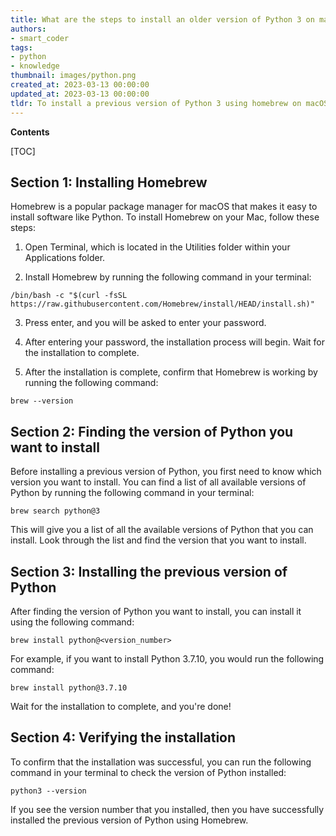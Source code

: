 ```yaml
---
title: What are the steps to install an older version of Python 3 on macos using homebrew?
authors:
- smart_coder
tags:
- python
- knowledge
thumbnail: images/python.png
created_at: 2023-03-13 00:00:00
updated_at: 2023-03-13 00:00:00
tldr: To install a previous version of Python 3 using homebrew on macOS, run the command `brew install python@3.x` (replace x with the desired version number).
---
```


**Contents**

[TOC]

## **Section 1: Installing Homebrew**

Homebrew is a popular package manager for macOS that makes it easy to install software like Python. To install Homebrew on your Mac, follow these steps:

1. Open Terminal, which is located in the Utilities folder within your Applications folder.

2. Install Homebrew by running the following command in your terminal:
```
/bin/bash -c "$(curl -fsSL https://raw.githubusercontent.com/Homebrew/install/HEAD/install.sh)"
```

3. Press enter, and you will be asked to enter your password.

4. After entering your password, the installation process will begin. Wait for the installation to complete.

5. After the installation is complete, confirm that Homebrew is working by running the following command:
```
brew --version
```

## **Section 2: Finding the version of Python you want to install**

Before installing a previous version of Python, you first need to know which version you want to install. You can find a list of all available versions of Python by running the following command in your terminal:
```
brew search python@3
```

This will give you a list of all the available versions of Python that you can install. Look through the list and find the version that you want to install.

## **Section 3: Installing the previous version of Python**

After finding the version of Python you want to install, you can install it using the following command:
```
brew install python@<version_number>
```

For example, if you want to install Python 3.7.10, you would run the following command:
```
brew install python@3.7.10
```

Wait for the installation to complete, and you're done!

## **Section 4: Verifying the installation**

To confirm that the installation was successful, you can run the following command in your terminal to check the version of Python installed:
```
python3 --version
```

If you see the version number that you installed, then you have successfully installed the previous version of Python using Homebrew.
